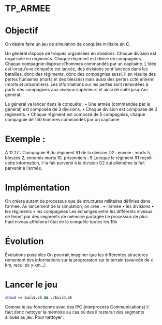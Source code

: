 # TP_ARMEE

# Objectif
On désire faire un jeu de simulation de conquête militaire en C.

Un général dispose de troupes organisées en divisions. Chaque division est organisée en régiments. Chaque régiment est divisé en compagnies. Chaque compagnie dispose d’hommes commandés par un capitaine. L’idée est lorsqu’une conquête est lancée, des divisions sont lancées dans les batailles, donc des régiments, donc des compagnies aussi. Il en résulte des pertes humaines (morts et des blessés) mais aussi des pertes coté ennemi (morts et prisonniers). Les informations sur les pertes sont remontées à partir des compagnies aux niveaux supérieurs et ainsi de suite jusqu’au général.


Le général va lancer dans la conquête : • Une armée (commandée par le général) est composée de 3 divisions. • Chaque division est composée de 3 régiments. • Chaque régiment est composé de 5 compagnies, chaque compagnie de 150 hommes commandés par un capitaine



# Exemple :

À 12:17 : Compagnie B du régiment R1 de la division D2 : envoie : morts 5, blessés 2, ennemis morts 10, prisonniers : 5 Lorsque le régiment R1 reçoit cette information, il la fait parvenir à la division D2 qui ellemême la fait parvenir à l’armée.

# Implémentation

On créera autant de processus que de structures militaires définies dans l’armée. Au lancement de la simulation, on crée : • l’armée • les divisions • les régiments • les compagnies Les échanges entre les différents niveaux se feront par des segments de mémoire partagée Le processus de plus haut niveau affichera l’état de la conquête toutes les 10s


# Évolution

Évolutions possibles On pourrait imaginer que les différentes structures remontent des informations sur la progression sur le terrain (avancée de x km, recul de y km...)


# Lancer le jeu 


```bash
chmod +x build.sh && ./build.sh
```

Comme le jeu fonctionne avec des IPC (nterprocess Communications) il faut donc nettoyer la mémoire au cas où des il resterait des segments alloués au jeu. Pour nettoyer :


